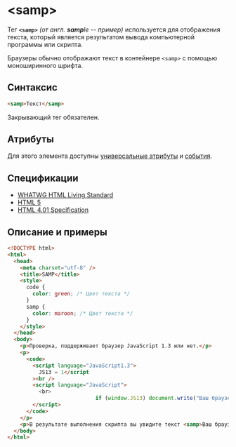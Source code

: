 # &lt;samp&gt;

Тег **`<samp>`** _(от англ. **samp**le -- пример)_ используется для отображения текста, который является результатом вывода компьютерной программы или скрипта.

Браузеры обычно отображают текст в контейнере `<samp>` с помощью моноширинного шрифта.

## Синтаксис

```html
<samp>Текст</samp>
```

Закрывающий тег обязателен.

## Атрибуты

Для этого элемента доступны [универсальные атрибуты](/lib/uni-attr/) и [события](/lib/events/).

## Спецификации

- [WHATWG HTML Living Standard](https://html.spec.whatwg.org/multipage/semantics.html#the-samp-element)
- [HTML 5](http://www.w3.org/TR/html5/text-level-semantics.html#the-samp-element)
- [HTML 4.01 Specification](http://www.w3.org/TR/html401/struct/text.html#h-9.2.1)

## Описание и примеры

```html
<!DOCTYPE html>
<html>
  <head>
    <meta charset="utf-8" />
    <title>SAMP</title>
    <style>
      code {
        color: green; /* Цвет текста */
      }
      samp {
        color: maroon; /* Цвет текста */
      }
    </style>
  </head>
  <body>
    <p>Проверка, поддерживает браузер JavaScript 1.3 или нет.</p>
    <p>
      <code>
        <script language="JavaScript1.3">
          JS13 = 1</script
        ><br />
        <script language="JavaScript">
          <br>
          					if (window.JS13) document.write("Ваш браузер поддерживает JavaScript 1.3");<br>
        </script>
      </code>
    </p>
    <p>В результате выполнения скрипта вы увидите текст <samp>Ваш браузер поддерживает JavaScript 1.3</samp>, в том случае, если браузер работает с версией 1.3.</p>
  </body>
</html>
```
